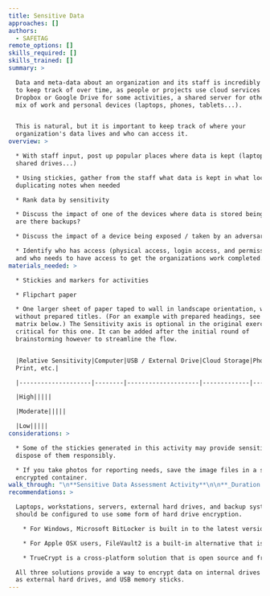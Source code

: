 ```yaml
---
title: Sensitive Data
approaches: []
authors:
  - SAFETAG
remote_options: []
skills_required: []
skills_trained: []
summary: >

  Data and meta-data about an organization and its staff is incredibly difficult
  to keep track of over time, as people or projects use cloud services like
  Dropbox or Google Drive for some activities, a shared server for others, and a
  mix of work and personal devices (laptops, phones, tablets...).


  This is natural, but it is important to keep track of where your
  organization's data lives and who can access it.
overview: >

  * With staff input, post up popular places where data is kept (laptops, email,
  shared drives...)

  * Using stickies, gather from the staff what data is kept in what locations -
  duplicating notes when needed

  * Rank data by sensitivity

  * Discuss the impact of one of the devices where data is stored being lost -
  are there backups?

  * Discuss the impact of a device being exposed / taken by an adversary

  * Identify who has access (physical access, login access, and permissions),
  and who needs to have access to get the organizations work completed.
materials_needed: >

  * Stickies and markers for activities

  * Flipchart paper

  * One larger sheet of paper taped to wall in landscape orientation, with or
  without prepared titles. (For an example with prepared headings, see the
  matrix below.) The Sensitivity axis is optional in the original exercise, but
  critical for this one. It can be added after the initial round of
  brainstorming however to streamline the flow.


  |Relative Sensitivity|Computer|USB / External Drive|Cloud Storage|Phones,
  Print, etc.|

  |--------------------|--------|--------------------|-------------|-------------------|

  |High|||||

  |Moderate|||||

  |Low|||||
considerations: >

  * Some of the stickies generated in this activity may provide sensitive data,
  dispose of them responsibly.

  * If you take photos for reporting needs, save the image files in a secure,
  encrypted container.
walk_through: "\n**Sensitive Data Assessment Activity**\n\n**_Duration: 45 minutes_\t**\n\n*This exercise is adapted from the LevelUp Activity, [Backup Matrix](https://level-up.cc/curriculum/protecting-data/data-backup-basics/activity-discussion/data-backup-matrix-creating-information-map/), part of the curricula for [Data Retrention and Backup](https://level-up.cc/curriculum/protecting-data/data-backup-basics/) by Daniel O'Clunaigh, Ali Ravi, Samir Nassar, and Carol.*\n\n\nExplain to participants that we're going to conduct an information mapping activity to get a sense of where our important information actually is.\n\nStart by listing the different places where our information is stored, according to participants. If no suggestions are forthcoming, we can prompt participants with the obvious stuff:\n\n * Computer hard drives\n * USB flash drives\n * External hard drives\n * Cellphones\n * CDs & DVDs (and BDs)\n * Our email inbox\n * The Cloud: Dropbox, Google Drive, SkyDrive, etc\n * Physical copies (or “hard copies”) in the office\n * Multimedia: Video tapes, audio recordings, photographs, etc.\n\nUse large stickies to place these as column headers on a wall.  More will come up later in the course of the exercise.\n\nElicit from participants what type of information or data they have in each of these places. For example:\n\n* Email\n* Contact details, such as a member database\n* Reports/research\n* Funder information / contracts\n* Accounts/spreadsheets\n* Videos\n* Images\n* Private messages on Facebook, etc.\n\nTo encourage participant interaction, write one example on a sticky and place it in the appropriate box in the matrix. Then, ask whether there is another copy of this data somewhere. If there is, you can use another sticky and put it wherever they keep the duplicate.\n\n*TIP:* Place Computers, Phones, and Email next to each other, so you won't have to create duplicates for everything \"stored\" in email (and therefore on laptops and phones)\n\nIntroduce a new vertical axis representing sensitivity. The higher on the chart, the more sensitive the data.  Ask the participants to rank data.\n\nFor a large group, divide the group into smaller teams for the next steps (it helps if there are relatively clear thematic distinctions within the group, such as nationality, type of work, area of interest, etc.)\n\nProvide stickies to the group(s).  Have the group(s) brainstorm about all of the data they work with, focusing on the most important data first.\n\nParticipants should write ONE type per sticky, and create duplicates if the data is stored in multiple locations.\n\nFor a small group, this can be done as a \"live\" brainstorm.  For larger groups that have been subdivided, have each group finish listing out their most important data and then have each group place the stickies on the matrix.  Invite discussions around the sensitivity of the data.\n\nAn example may look something like this:\n\n![Level Up Backup Matrix Example](images/backup-matrix-example.png)\n\nExplain that this gives us an idea of where our data is. Elicit whether or not this is all the data we generate? Of course it isn't: It's only a small percentage.\n\nThe LevelUp lesson uses this primarily to discuss the importance of backups, and this is a valuable point to make.\n\nCall out the information that they are keeping on their computer's hard drive (which will usually be the fullest one). Elicit some of the things that can cause a computer to stop working. Maybe take a show of hands: Who has had this happen to them?\n\n * Virus or malware attack destroyed a computer or some data\n * Stolen computer, confiscated computer\n * Infrastructural problems, like a power failure broke a computer\n * Inexplicably bricked computer, etc.\n\nFor SAFETAG, we focus on the \"Sensitive data in the wrong hands\" section.  Based on the clustering of sensitive data along the vertical access, choose a column that has an unsual amount of sensitive data (email or computers, usually).\n\nRemove the stickies from the column but keep them in your hand and read them. Now I have this information. What can I do with it? And what are you left with?  Is anyone at risk - yourselves? partners?  If this were published on the Internet, what would happen?\n"
recommendations: >

  Laptops, workstations, servers, external hard drives, and backup systems
  should be configured to use some form of hard drive encryption.

    * For Windows, Microsoft BitLocker is built in to the latest versions, free-of-charge for anyone with a valid Windows 7 “Ultimate” license or Windows 8.

    * For Apple OSX users, FileVault2 is a built-in alternative that is also free-of-charge.

    * TrueCrypt is a cross-platform solution that is open source and free of charge, and can work on Mac, Windows, and Linux machines as well.

  All three solutions provide a way to encrypt data on internal drives as well
  as external hard drives, and USB memory sticks.
---
```


